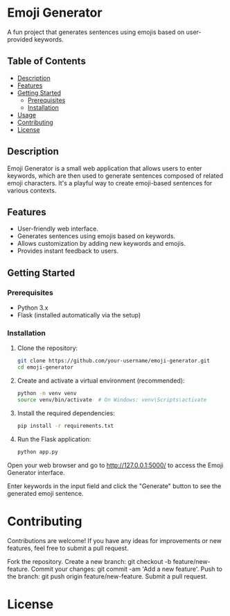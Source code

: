 # Emoji Generator

A fun project that generates sentences using emojis based on user-provided keywords.


## Table of Contents

- [Description](#description)
- [Features](#features)
- [Getting Started](#getting-started)
  - [Prerequisites](#prerequisites)
  - [Installation](#installation)
- [Usage](#usage)
- [Contributing](#contributing)
- [License](#license)

## Description

Emoji Generator is a small web application that allows users to enter keywords, which are then used to generate sentences composed of related emoji characters. It's a playful way to create emoji-based sentences for various contexts.

## Features

- User-friendly web interface.
- Generates sentences using emojis based on keywords.
- Allows customization by adding new keywords and emojis.
- Provides instant feedback to users.

## Getting Started

### Prerequisites

- Python 3.x
- Flask (installed automatically via the setup)

### Installation

1. Clone the repository:

   ```bash
   git clone https://github.com/your-username/emoji-generator.git
   cd emoji-generator
   
2. Create and activate a virtual environment (recommended):
   
   ```bash
   python -m venv venv
   source venv/bin/activate  # On Windows: venv\Scripts\activate
   
3. Install the required dependencies:
   
   ```bash
   pip install -r requirements.txt
   
4. Run the Flask application:

   ```bash
   python app.py
   
Open your web browser and go to http://127.0.0.1:5000/ to access the Emoji Generator interface.

Enter keywords in the input field and click the "Generate" button to see the generated emoji sentence.

# Contributing
Contributions are welcome! If you have any ideas for improvements or new features, feel free to submit a pull request.

Fork the repository.
Create a new branch: git checkout -b feature/new-feature.
Commit your changes: git commit -am 'Add a new feature'.
Push to the branch: git push origin feature/new-feature.
Submit a pull request.

# License
